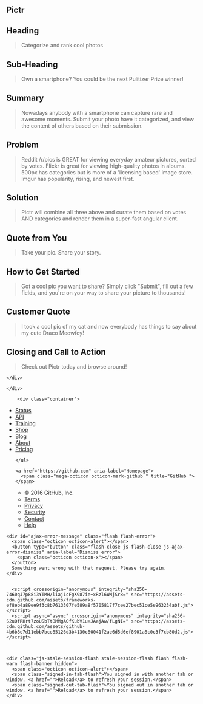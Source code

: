 
  
  <div id="readme" class="blob instapaper_body">
    <article class="markdown-body entry-content" itemprop="mainContentOfPage"><h1><a id="user-content-project-name" class="anchor" href="#project-name" aria-hidden="true"><span class="octicon octicon-link"></span></a>Pictr</h1>



<h2><a id="user-content-heading" class="anchor" href="#heading" aria-hidden="true"><span class="octicon octicon-link"></span></a>Heading</h2>

<blockquote>
<p>Categorize and rank cool photos</p>
</blockquote>

<h2><a id="user-content-sub-heading" class="anchor" href="#sub-heading" aria-hidden="true"><span class="octicon octicon-link"></span></a>Sub-Heading</h2>

<blockquote>
<p>Own a smartphone? You could be the next Pulitizer Prize winner!</p>
</blockquote>

<h2><a id="user-content-summary" class="anchor" href="#summary" aria-hidden="true"><span class="octicon octicon-link"></span></a>Summary</h2>

<blockquote>
<p>Nowadays anybody with a smartphone can capture rare and awesome moments. Submit your photo have it categorized, and view the content of others based on their submission.</p>
</blockquote>

<h2><a id="user-content-problem" class="anchor" href="#problem" aria-hidden="true"><span class="octicon octicon-link"></span></a>Problem</h2>

<blockquote>
<p>Reddit /r/pics is GREAT for viewing everyday amateur pictures, sorted by votes. Flickr is great for viewing high-quality photos in albums. 500px has categories but is more of a 'licensing based' image store. Imgur has popularity, rising, and newest first.</p>
</blockquote>

<h2><a id="user-content-solution" class="anchor" href="#solution" aria-hidden="true"><span class="octicon octicon-link"></span></a>Solution</h2>

<blockquote>
<p>Pictr will combine all three above and curate them based on votes AND categories and render them in a super-fast angular client.</p>
</blockquote>

<h2><a id="user-content-quote-from-you" class="anchor" href="#quote-from-you" aria-hidden="true"><span class="octicon octicon-link"></span></a>Quote from You</h2>

<blockquote>
<p>Take your pic. Share your story.</p>
</blockquote>

<h2><a id="user-content-how-to-get-started" class="anchor" href="#how-to-get-started" aria-hidden="true"><span class="octicon octicon-link"></span></a>How to Get Started</h2>

<blockquote>
<p>Got a cool pic you want to share? Simply click "Submit", fill out a few fields, and you're on your way to share your picture to thousands!</p>
</blockquote>

<h2><a id="user-content-customer-quote" class="anchor" href="#customer-quote" aria-hidden="true"><span class="octicon octicon-link"></span></a>Customer Quote</h2>

<blockquote>
<p>I took a cool pic of my cat and now everybody has things to say about my cute Draco Meowfoy!</p>
</blockquote>

<h2><a id="user-content-closing-and-call-to-action" class="anchor" href="#closing-and-call-to-action" aria-hidden="true"><span class="octicon octicon-link"></span></a>Closing and Call to Action</h2>

<blockquote>
<p>Check out Pictr today and browse around!</p>
</blockquote>
</article>
  </div>

</div>

<a href="#jump-to-line" rel="facebox[.linejump]" data-hotkey="l" style="display:none">Jump to Line</a>
<div id="jump-to-line" style="display:none">
  <!-- </textarea> --><!-- '"` --><form accept-charset="UTF-8" action="" class="js-jump-to-line-form" method="get"><div style="margin:0;padding:0;display:inline"><input name="utf8" type="hidden" value="&#x2713;" /></div>
    <input class="linejump-input js-jump-to-line-field" type="text" placeholder="Jump to line&hellip;" aria-label="Jump to line" autofocus>
    <button type="submit" class="btn">Go</button>
</form></div>

  </div>
  <div class="modal-backdrop"></div>
</div>

    </div>
  </div>

    </div>

        <div class="container">
  <div class="site-footer" role="contentinfo">
    <ul class="site-footer-links right">
        <li><a href="https://status.github.com/" data-ga-click="Footer, go to status, text:status">Status</a></li>
      <li><a href="https://developer.github.com" data-ga-click="Footer, go to api, text:api">API</a></li>
      <li><a href="https://training.github.com" data-ga-click="Footer, go to training, text:training">Training</a></li>
      <li><a href="https://shop.github.com" data-ga-click="Footer, go to shop, text:shop">Shop</a></li>
        <li><a href="https://github.com/blog" data-ga-click="Footer, go to blog, text:blog">Blog</a></li>
        <li><a href="https://github.com/about" data-ga-click="Footer, go to about, text:about">About</a></li>
        <li><a href="https://github.com/pricing" data-ga-click="Footer, go to pricing, text:pricing">Pricing</a></li>

    </ul>

    <a href="https://github.com" aria-label="Homepage">
      <span class="mega-octicon octicon-mark-github " title="GitHub "></span>
</a>
    <ul class="site-footer-links">
      <li>&copy; 2016 <span title="0.13294s from github-fe141-cp1-prd.iad.github.net">GitHub</span>, Inc.</li>
        <li><a href="https://github.com/site/terms" data-ga-click="Footer, go to terms, text:terms">Terms</a></li>
        <li><a href="https://github.com/site/privacy" data-ga-click="Footer, go to privacy, text:privacy">Privacy</a></li>
        <li><a href="https://github.com/security" data-ga-click="Footer, go to security, text:security">Security</a></li>
        <li><a href="https://github.com/contact" data-ga-click="Footer, go to contact, text:contact">Contact</a></li>
        <li><a href="https://help.github.com" data-ga-click="Footer, go to help, text:help">Help</a></li>
    </ul>
  </div>
</div>



    
    
    

    <div id="ajax-error-message" class="flash flash-error">
      <span class="octicon octicon-alert"></span>
      <button type="button" class="flash-close js-flash-close js-ajax-error-dismiss" aria-label="Dismiss error">
        <span class="octicon octicon-x"></span>
      </button>
      Something went wrong with that request. Please try again.
    </div>


      <script crossorigin="anonymous" integrity="sha256-7460qJ7p88i3YTMH/liaj1cFgX987ie+xRzl6WMjSr8=" src="https://assets-cdn.github.com/assets/frameworks-ef8eb4a89ee9f3c8b7613307fe589a8f5705817f7cee27bec51ce5e963234abf.js"></script>
      <script async="async" crossorigin="anonymous" integrity="sha256-S2uOfRHrt7zoUSbTtBMMgAQfKubV1u+JAajAw/fLgNI=" src="https://assets-cdn.github.com/assets/github-4b6b8e7d11ebb7bce85126d3b4130c80041f2ae6d5d6ef8901a8c0c3f7cb80d2.js"></script>
      
      
      
    <div class="js-stale-session-flash stale-session-flash flash flash-warn flash-banner hidden">
      <span class="octicon octicon-alert"></span>
      <span class="signed-in-tab-flash">You signed in with another tab or window. <a href="">Reload</a> to refresh your session.</span>
      <span class="signed-out-tab-flash">You signed out in another tab or window. <a href="">Reload</a> to refresh your session.</span>
    </div>
  </body>
</html>

